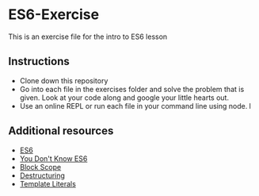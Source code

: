 # ES6-Exercise
This is an exercise file for the intro to ES6 lesson

## Instructions
- Clone down this repository
- Go into each file in the exercises folder and solve the problem that is given. Look at your code along and google your little hearts out. 
- Use an online REPL or run each file in your command line using node.
l
## Additional resources

- [ES6](http://webapplog.com/es6/)
- [You Don't Know ES6](https://github.com/getify/You-Dont-Know-JS/tree/master/es6%20%26%20beyond)
- [Block Scope](https://www.sitepoint.com/joys-block-scoping-es6/)
- [Destructuring](http://www.2ality.com/2015/01/es6-destructuring.html)
- [Template Literals](https://developer.mozilla.org/en-US/docs/Web/JavaScript/Reference/Template_literals#Tagged_template_literals)
